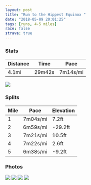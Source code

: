 ```yaml
---
layout: post
title: "Run to the Hippest Equinox "
date: "2018-05-09 20:01:25"
tags: [runs, 4-5 miles]
race: false
strava: true
---
```


### Stats

| Distance | Time | Pace |
|----------|------|------|
|4.1mi|29m42s|7m14s/mi|

<img src='https://maps.googleapis.com/maps/api/staticmap?maptype=roadmap&path=enc:m{hwFbncbMiPjA}EwE{Az@uhAfcCgZpLmIbJae@lElExaA_B|JOlSyACqAlFeCeAwAvGyBSmBfGeBM}@xE}EcD&key=AIzaSyC1MId7bFpkLXNAaYhBSTb8jLyiSqzbDtM&size=800x800&markers=color:yellow|label:S|40.68295,-73.91474&markers=color:green|label:F|40.71578999999998,-73.95998999999999'>

### Splits

| Mile | Pace | Elevation |
|------|------|-----------|
|1|7m04s/mi|7.2ft|
|2|6m59s/mi|-29.2ft|
|3|7m21s/mi|10.5ft|
|4|7m22s/mi|2.6ft|
|5|6m38s/mi|-9.2ft|

### Photos
<img src='https://dgtzuqphqg23d.cloudfront.net/Q06hH4P_E-EwcDc7HhtWzbp7rJxVSRpi2rYabWTEmoc-575x768.jpg'>

<img src='https://dgtzuqphqg23d.cloudfront.net/4KfQXN40L_OcOlI8TDUFOfu4_rIuDUBVKvLitJTHyNM-576x768.jpg'>

<img src='https://dgtzuqphqg23d.cloudfront.net/SYHxNFfvUZqvBMe0QQF-h8iOhMLzSYyp7yU-0hqa-u0-768x576.jpg'>

<img src='https://dgtzuqphqg23d.cloudfront.net/4tna7fK3eMALDaSt-PLuZr91v_rtr2KPle1dtlRHYMU-646x768.jpg'>

